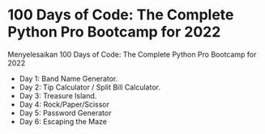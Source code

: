 # 100 Days of Code: The Complete Python Pro Bootcamp for 2022
 
 
Menyelesaikan 100 Days of Code: The Complete Python Pro Bootcamp for 2022

- Day 1: Band Name Generator.
- Day 2: Tip Calculator / Split Bill Calculator.
- Day 3: Treasure Island.
- Day 4: Rock/Paper/Scissor
- Day 5: Password Generator
- Day 6: Escaping the Maze
